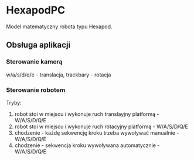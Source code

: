 # HexapodPC
Model matematyczny robota typu Hexapod.

## Obsługa aplikacji

### Sterowanie kamerą
w/a/s/d/q/e - translacja, trackbary - rotacja

### Sterowanie robotem
Tryby:
1. robot stoi w miejscu i wykonuje ruch translayjny platformą - W/A/S/D/Q/E
2. robot stoi w miejscu i wykonuje ruch rotacyjny platformą - W/A/S/D/Q/E
3. chodzenie - każdę sekwencję kroku trzeba wywoływać manualnie - W/A/S/D/Q/E
4. chodzenie - sekwencja kroku wywoływana automatycznie - W/A/S/D/Q/E
